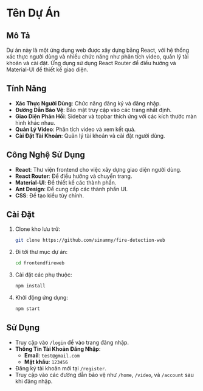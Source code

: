 # Tên Dự Án

## Mô Tả

Dự án này là một ứng dụng web được xây dựng bằng React, với hệ thống xác thực người dùng và nhiều chức năng như phân tích video, quản lý tài khoản và cài đặt. Ứng dụng sử dụng React Router để điều hướng và Material-UI để thiết kế giao diện.

## Tính Năng

- **Xác Thực Người Dùng**: Chức năng đăng ký và đăng nhập.
- **Đường Dẫn Bảo Vệ**: Bảo mật truy cập vào các trang nhất định.
- **Giao Diện Phản Hồi**: Sidebar và topbar thích ứng với các kích thước màn hình khác nhau.
- **Quản Lý Video**: Phân tích video và xem kết quả.
- **Cài Đặt Tài Khoản**: Quản lý tài khoản và cài đặt người dùng.

## Công Nghệ Sử Dụng

- **React**: Thư viện frontend cho việc xây dựng giao diện người dùng.
- **React Router**: Để điều hướng và chuyển trang.
- **Material-UI**: Để thiết kế các thành phần.
- **Ant Design**: Để cung cấp các thành phần UI.
- **CSS**: Để tạo kiểu tùy chỉnh.

## Cài Đặt

1. Clone kho lưu trữ:
   ```bash
   git clone https://github.com/sinamny/fire-detection-web
   ```
2. Đi tới thư mục dự án:
   ```bash
   cd frontendfireweb
   ```
3. Cài đặt các phụ thuộc:
   ```bash
   npm install
   ```
4. Khởi động ứng dụng:
   ```bash
   npm start
   ```

## Sử Dụng

- Truy cập vào `/login` để vào trang đăng nhập.
- **Thông Tin Tài Khoản Đăng Nhập**:
  - **Email**: `test@gmail.com`
  - **Mật khẩu**: `123456`
- Đăng ký tài khoản mới tại `/register`.
- Truy cập vào các đường dẫn bảo vệ như `/home`, `/video`, và `/account` sau khi đăng nhập.

